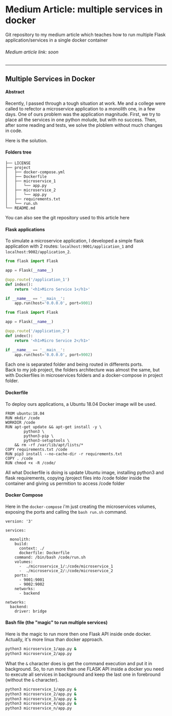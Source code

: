 # Medium Article: multiple services in docker
Git repository to my medium article which teaches how to run multiple Flask application/services in a single docker container

###### Medium article link: _soon_
---

## Multiple Services in Docker
#### Abstract
Recently, I passed through a tough situation at work. Me and a college were called to refector a microservice application to a monolith one, in a few days. One of ours problem was the application magnitude. First, we try to place all the services in one python molude, but with no success. Then, after some reading and tests, we solve the ploblem without much changes in code.

Here is the solution.

#### Folders tree
```
├── LICENSE
├── project
│   ├── docker-compose.yml
│   ├── Dockerfile
│   ├── microservice_1
│   │   └── app.py
│   ├── microservice_2
│   │   └── app.py
│   ├── requirements.txt
│   └── run.sh
└── README.md
```

You can also see the git repository used to this article here

#### Flask applications
To simulate a microservice application, I developed a simple flask application with 2 routes: ``localhost:9001/application_1`` and ``localhost:9002/application_2``.
``` python
from flask import Flask

app = Flask(__name__)

@app.route('/application_1')
def index():
    return '<h1>Micro Service 1</h1>'

if __name__ == '__main__':
    app.run(host='0.0.0.0', port=9001)
```
```python
from flask import Flask

app = Flask(__name__)

@app.route('/application_2')
def index():
    return '<h1>Micro Service 2</h1>'

if __name__ == '__main__':
    app.run(host='0.0.0.0', port=9002)
```
Each one is separated folder and being routed in differents ports.  
Back to my job project, the folders architecture was almost the same, but with Dockerfiles in microservices folders and a docker-compose in project folder.  

#### Dockerfile
To deploy ours applications, a Ubuntu 18.04 Docker image will be used.
```
FROM ubuntu:18.04
RUN mkdir /code
WORKDIR /code
RUN apt-get update && apt-get install -y \
        python3 \
        python3-pip \
        python3-setuptools \
    && rm -rf /var/lib/apt/lists/*
COPY requirements.txt /code
RUN pip3 install --no-cache-dir -r requirements.txt
COPY . /code
RUN chmod +x -R /code/
```
All what Dockerfile is doing is update Ubuntu image, installing python3 and flask requirements, copying /project files into /code folder inside the container and giving us permition to access /code folder

#### Docker Compose
Here in the ``docker-compose`` i'm just creating the microservices volumes, exposing the ports and calling the ``bash run.sh`` command.
```
version: '3'

services:

  monolith:
    build:
      context: ./
      dockerfile: Dockerfile
    command: /bin/bash /code/run.sh
    volumes:
      -  ./microservice_1/:/code/microservice_1
      -  ./microservice_2/:/code/microservice_2
    ports:
      - 9001:9001
      - 9002:9002
    networks:
      - backend

networks:
  backend:
    driver: bridge
```

#### Bash file (the "magic" to run multiple services)
Here is the magic to run more then one Flask API inside onde docker. Actually, it's more linux than docker approach.  
```sh
python3 microservice_1/app.py &
python3 microservice_2/app.py
```
What the ``&`` character does is get the command execution and put it in background. So, to run more than one FLASK API inside a docker you need to execute all services in background and keep the last one in forebround (without the ``&`` character).  
```sh
python3 microservice_1/app.py &
python3 microservice_2/app.py &
python3 microservice_3/app.py &
python3 microservice_4/app.py &
python3 microservice_n/app.py
```
